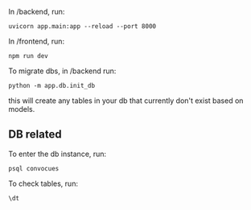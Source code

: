 In /backend, run:

```uvicorn app.main:app --reload --port 8000```

In /frontend, run:

```npm run dev```

To migrate dbs, in /backend run:

```python -m app.db.init_db```

this will create any tables in your db that currently don't exist based on models.

## DB related

To enter the db instance, run:

```psql convocues```

To check tables, run:

```\dt```